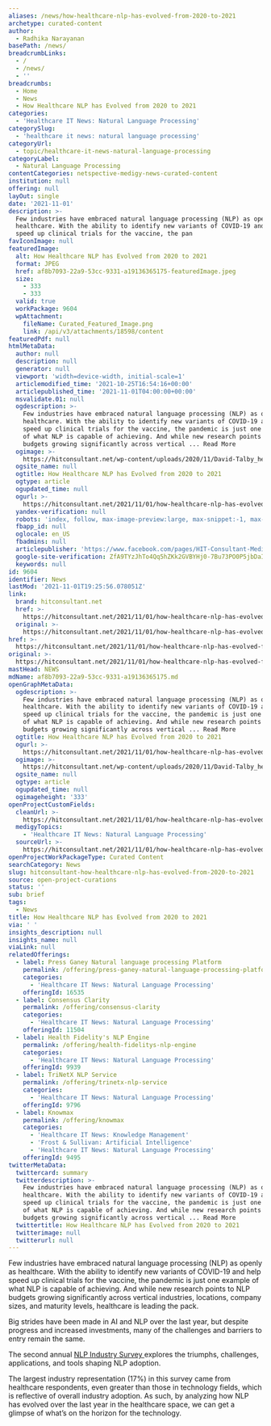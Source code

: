 ```yaml
---
aliases: /news/how-healthcare-nlp-has-evolved-from-2020-to-2021
archetype: curated-content
author:
  - Radhika Narayanan
basePath: /news/
breadcrumbLinks:
  - /
  - /news/
  - ''
breadcrumbs:
  - Home
  - News
  - How Healthcare NLP has Evolved from 2020 to 2021
categories:
  - 'Healthcare IT News: Natural Language Processing'
categorySlug:
  - 'healthcare it news: natural language processing'
categoryUrl:
  - topic/healthcare-it-news-natural-language-processing
categoryLabel:
  - Natural Language Processing
contentCategories: netspective-medigy-news-curated-content
institution: null
offering: null
layOut: single
date: '2021-11-01'
description: >-
  Few industries have embraced natural language processing (NLP) as openly as
  healthcare. With the ability to identify new variants of COVID-19 and help
  speed up clinical trials for the vaccine, the pan
favIconImage: null
featuredImage:
  alt: How Healthcare NLP has Evolved from 2020 to 2021
  format: JPEG
  href: af8b7093-22a9-53cc-9331-a19136365175-featuredImage.jpeg
  size:
    - 333
    - 333
  valid: true
  workPackage: 9604
  wpAttachment:
    fileName: Curated_Featured_Image.png
    link: /api/v3/attachments/18598/content
featuredPdf: null
htmlMetaData:
  author: null
  description: null
  generator: null
  viewport: 'width=device-width, initial-scale=1'
  articlemodified_time: '2021-10-25T16:54:16+00:00'
  articlepublished_time: '2021-11-01T04:00:00+00:00'
  msvalidate.01: null
  ogdescription: >-
    Few industries have embraced natural language processing (NLP) as openly as
    healthcare. With the ability to identify new variants of COVID-19 and help
    speed up clinical trials for the vaccine, the pandemic is just one example
    of what NLP is capable of achieving. And while new research points to NLP
    budgets growing significantly across vertical ... Read More
  ogimage: >-
    https://hitconsultant.net/wp-content/uploads/2020/11/David-Talby_headshot.png
  ogsite_name: null
  ogtitle: How Healthcare NLP has Evolved from 2020 to 2021
  ogtype: article
  ogupdated_time: null
  ogurl: >-
    https://hitconsultant.net/2021/11/01/how-healthcare-nlp-has-evolved-from-2020-to-2021/
  yandex-verification: null
  robots: 'index, follow, max-image-preview:large, max-snippet:-1, max-video-preview:-1'
  fbapp_id: null
  oglocale: en_US
  fbadmins: null
  articlepublisher: 'https://www.facebook.com/pages/HIT-Consultant-Media/302199219847409'
  google-site-verification: ZfA9TYzJhTo4Qq5hZKk2GVBYHj0-7Bu73PO0P5jbDaI
  keywords: null
id: 9604
identifier: News
lastMod: '2021-11-01T19:25:56.078051Z'
link:
  brand: hitconsultant.net
  href: >-
    https://hitconsultant.net/2021/11/01/how-healthcare-nlp-has-evolved-from-2020-to-2021/#.YYA-V57P1PY
  original: >-
    https://hitconsultant.net/2021/11/01/how-healthcare-nlp-has-evolved-from-2020-to-2021/#.YYA-V57P1PY
href: >-
  https://hitconsultant.net/2021/11/01/how-healthcare-nlp-has-evolved-from-2020-to-2021/#.YYA-V57P1PY
original: >-
  https://hitconsultant.net/2021/11/01/how-healthcare-nlp-has-evolved-from-2020-to-2021/#.YYA-V57P1PY
mastHead: NEWS
mdName: af8b7093-22a9-53cc-9331-a19136365175.md
openGraphMetaData:
  ogdescription: >-
    Few industries have embraced natural language processing (NLP) as openly as
    healthcare. With the ability to identify new variants of COVID-19 and help
    speed up clinical trials for the vaccine, the pandemic is just one example
    of what NLP is capable of achieving. And while new research points to NLP
    budgets growing significantly across vertical ... Read More
  ogtitle: How Healthcare NLP has Evolved from 2020 to 2021
  ogurl: >-
    https://hitconsultant.net/2021/11/01/how-healthcare-nlp-has-evolved-from-2020-to-2021/
  ogimage: >-
    https://hitconsultant.net/wp-content/uploads/2020/11/David-Talby_headshot.png
  ogsite_name: null
  ogtype: article
  ogupdated_time: null
  ogimageheight: '333'
openProjectCustomFields:
  cleanUrl: >-
    https://hitconsultant.net/2021/11/01/how-healthcare-nlp-has-evolved-from-2020-to-2021/#.YYA-V57P1PY
  medigyTopics:
    - 'Healthcare IT News: Natural Language Processing'
  sourceUrl: >-
    https://hitconsultant.net/2021/11/01/how-healthcare-nlp-has-evolved-from-2020-to-2021/#.YYA-V57P1PY
openProjectWorkPackageType: Curated Content
searchCategory: News
slug: hitconsultant-how-healthcare-nlp-has-evolved-from-2020-to-2021
source: open-project-curations
status: ''
sub: brief
tags:
  - News
title: How Healthcare NLP has Evolved from 2020 to 2021
via: ' '
insights_description: null
insights_name: null
viaLink: null
relatedOfferings:
  - label: Press Ganey Natural language processing Platform
    permalink: /offering/press-ganey-natural-language-processing-platform
    categories:
      - 'Healthcare IT News: Natural Language Processing'
    offeringId: 16535
  - label: Consensus Clarity
    permalink: /offering/consensus-clarity
    categories:
      - 'Healthcare IT News: Natural Language Processing'
    offeringId: 11504
  - label: Health Fidelity's NLP Engine
    permalink: /offering/health-fidelitys-nlp-engine
    categories:
      - 'Healthcare IT News: Natural Language Processing'
    offeringId: 9939
  - label: TriNetX NLP Service
    permalink: /offering/trinetx-nlp-service
    categories:
      - 'Healthcare IT News: Natural Language Processing'
    offeringId: 9796
  - label: Knowmax
    permalink: /offering/knowmax
    categories:
      - 'Healthcare IT News: Knowledge Management'
      - 'Frost & Sullivan: Artificial Intelligence'
      - 'Healthcare IT News: Natural Language Processing'
    offeringId: 9495
twitterMetaData:
  twittercard: summary
  twitterdescription: >-
    Few industries have embraced natural language processing (NLP) as openly as
    healthcare. With the ability to identify new variants of COVID-19 and help
    speed up clinical trials for the vaccine, the pandemic is just one example
    of what NLP is capable of achieving. And while new research points to NLP
    budgets growing significantly across vertical ... Read More
  twittertitle: How Healthcare NLP has Evolved from 2020 to 2021
  twitterimage: null
  twitterurl: null
---
```

<p>Few industries have embraced natural language processing (NLP) as openly as healthcare. With the ability to identify new variants of COVID-19 and help speed up clinical trials for the vaccine, the pandemic is just one example of what NLP is capable of achieving. And while new research points to NLP budgets growing significantly across vertical industries, locations, company sizes, and maturity levels, healthcare is leading the pack.</p><p>Big strides have been made in AI and NLP over the last year, but despite progress and increased investments, many of the challenges and barriers to entry remain the same.&nbsp;</p><p>The second annual <a href="https://gradientflow.com/2021nlpsurvey/?utm_source=jsl&amp;utm_medium=prrelease">NLP Industry Survey </a>explores the triumphs, challenges, applications, and tools shaping NLP adoption.&nbsp;</p><p>The largest industry representation (17%) in this survey came from healthcare respondents, even greater than those in technology fields, which is reflective of overall industry adoption. As such, by analyzing how NLP has evolved over the last year in the healthcare space, we can get a glimpse of what’s on the horizon for the technology.</p>